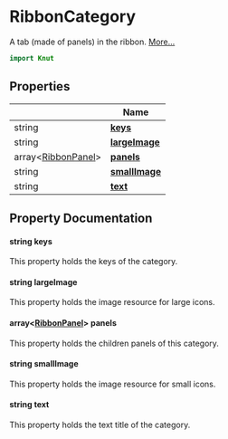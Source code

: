 # RibbonCategory

A tab (made of panels) in the ribbon. [More...](#detailed-description)

```qml
import Knut
```

## Properties

| | Name |
|-|-|
|string|**[keys](#keys)**|
|string|**[largeImage](#largeImage)**|
|array&lt;[RibbonPanel](../knut/ribbonpanel.md)>|**[panels](#panels)**|
|string|**[smallImage](#smallImage)**|
|string|**[text](#text)**|

## Property Documentation

#### <a name="keys"></a>string **keys**

This property holds the keys of the category.

#### <a name="largeImage"></a>string **largeImage**

This property holds the image resource for large icons.

#### <a name="panels"></a>array&lt;[RibbonPanel](../knut/ribbonpanel.md)> **panels**

This property holds the children panels of this category.

#### <a name="smallImage"></a>string **smallImage**

This property holds the image resource for small icons.

#### <a name="text"></a>string **text**

This property holds the text title of the category.
